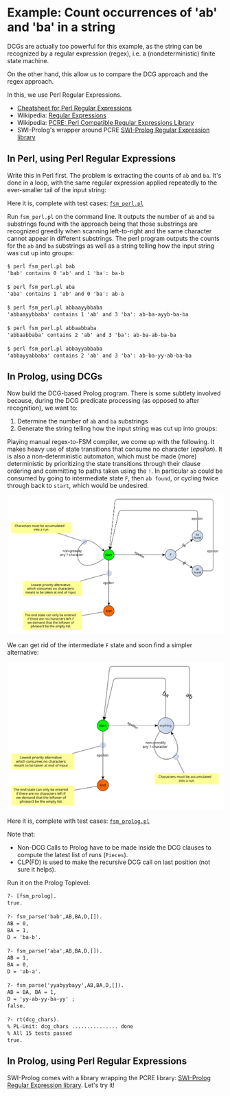 # Example: Count occurrences of 'ab' and 'ba' in a string

DCGs are actually too powerful for this example, as the string can be recognized by a 
regular expression (regex), i.e. a  (nondeterministic) finite state machine.

On the other hand, this allow us to compare the DCG approach and the regex approach.

In this, we use Perl Regular Expressions.

- [Cheatsheet for Perl Regular Expressions](https://perlmaven.com/regex-cheat-sheet)
- Wikipedia: [Regular Expressions](https://en.wikipedia.org/wiki/Regular_expression)
- Wikipedia: [PCRE: Perl Compatible Regular Expressions Library](https://en.wikipedia.org/wiki/Perl_Compatible_Regular_Expressions)
- SWI-Prolog's wrapper around PCRE [SWI-Prolog Regular Expression library](https://eu.swi-prolog.org/pldoc/doc_for?object=section(%27packages/pcre.html%27))

## In Perl, using Perl Regular Expressions

Write this in Perl first. The problem is extracting the counts of `ab` and `ba`. It's 
done in a loop, with the same regular expression applied repeatedly to the ever-smaller
tail of the input string:

Here it is, complete with test cases: [`fsm_perl.pl`](fsm_perl.pl)

Run `fsm_perl.pl` on the command line. It outputs the number of `ab` and `ba` substrings
found with the approach being that those substrings are recognized greedily when scanning
left-to-right and the same character cannot appear in different substrings. The perl 
program outputs the counts for the `ab` and `ba` substrings as well as a string telling how
the input string was cut up into groups:

```
$ perl fsm_perl.pl bab
'bab' contains 0 'ab' and 1 'ba': ba-b

$ perl fsm_perl.pl aba
'aba' contains 1 'ab' and 0 'ba': ab-a

$ perl fsm_perl.pl abbaayybbaba
'abbaayybbaba' contains 1 'ab' and 3 'ba': ab-ba-ayyb-ba-ba

$ perl fsm_perl.pl abbaabbaba
'abbaabbaba' contains 2 'ab' and 3 'ba': ab-ba-ab-ba-ba

$ perl fsm_perl.pl abbayyabbaba
'abbayyabbaba' contains 2 'ab' and 3 'ba': ab-ba-yy-ab-ba-ba
```

## In Prolog, using DCGs 

Now build the DCG-based Prolog program. There is some subtlety involved because, during the
DCG predicate processing (as opposed to after recognition), we want to:

1. Determine the number of `ab` and `ba` substrings
2. Generate the string telling how the input string was cut up into groups:

Playing manual regex-to-FSM compiler, we come up with the following. It makes heavy use
of state transitions that consume no character (_epsilon_). It is also a non-deterministic
automaton, which must be made (more) deterministic by prioritizing the state transitions
through their clause ordering and committing to paths taken using the `!`.  In particular
`ab` could be consumed by going to intermediate state `F`, then `ab found`, or cycling 
twice through back to `start`, which would be undesired.

![regex_fsm_1](regex_fsm_1.svg)

We can get rid of the intermediate `F` state and soon find a simpler alternative:

![regex_fsm_2](regex_fsm_2.svg)

Here it is, complete with test cases: [`fsm_prolog.pl`](fsm_prolog.pl)

Note that:

- Non-DCG Calls to Prolog have to be made inside the DCG clauses to compute the latest list of runs (`Pieces`).
- CLP(FD) is used to make the recursive DCG call on last position (not sure it helps).

Run it on the Prolog Toplevel:

```
?- [fsm_prolog].
true.

?- fsm_parse('bab',AB,BA,D,[]).
AB = 0,
BA = 1,
D = 'ba-b'.

?- fsm_parse('aba',AB,BA,D,[]).
AB = 1,
BA = 0,
D = 'ab-a'.

?- fsm_parse('yyabyybayy',AB,BA,D,[]).
AB = BA, BA = 1,
D = 'yy-ab-yy-ba-yy' ;
false.

?- rt(dcg_chars).
% PL-Unit: dcg_chars ............... done
% All 15 tests passed
true.
```

## In Prolog, using Perl Regular Expressions

SWI-Prolog comes with a library wrapping the PCRE library: 
[SWI-Prolog Regular Expression library](https://eu.swi-prolog.org/pldoc/doc_for?object=section(%27packages/pcre.html%27)).
Let's try it!



